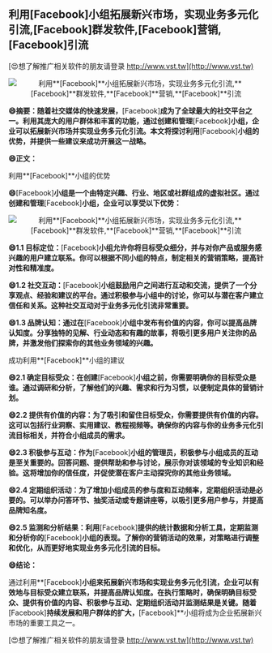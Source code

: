 ## **利用**[Facebook]**小组拓展新兴市场，实现业务多元化引流,**[Facebook]**群发软件,**[Facebook]**营销,**[Facebook]**引流**

[😍想了解推广相关软件的朋友请登录 http://www.vst.tw](http://www.vst.tw)

 <center><img src="https://vst.tw/MP4/tuiguang/png/0.png" alt="利用**[Facebook]**小组拓展新兴市场，实现业务多元化引流,**[Facebook]**群发软件,**[Facebook]**营销,**[Facebook]**引流"></center>

**😄摘要：随着社交媒体的快速发展，**[Facebook]**成为了全球最大的社交平台之一。利用其庞大的用户群体和丰富的功能，通过创建和管理**[Facebook]**小组，企业可以拓展新兴市场并实现业务多元化引流。本文将探讨利用**[Facebook]**小组的优势，并提供一些建议来成功开展这一战略。**

**😄正文：**

利用**[Facebook]**小组的优势

**😄**[Facebook]**小组是一个由特定兴趣、行业、地区或社群组成的虚拟社区。通过创建和管理**[Facebook]**小组，企业可以享受以下优势：**

 <center><img src="https://vst.tw/MP4/tuiguang/png/4.png" alt="利用**[Facebook]**小组拓展新兴市场，实现业务多元化引流,**[Facebook]**群发软件,**[Facebook]**营销,**[Facebook]**引流"></center>

**😄1.1 目标定位：**[Facebook]**小组允许你将目标受众细分，并与对你产品或服务感兴趣的用户建立联系。你可以根据不同小组的特点，制定相关的营销策略，提高针对性和精准度。**

**😄1.2 社交互动：**[Facebook]**小组鼓励用户之间进行互动和交流，提供了一个分享观点、经验和建议的平台。通过积极参与小组中的讨论，你可以与潜在客户建立信任和关系。这种社交互动对于业务多元化引流非常重要。**

**😄1.3 品牌认知：通过在**[Facebook]**小组中发布有价值的内容，你可以提高品牌认知度。分享独特的见解、行业动态和有趣的故事，将吸引更多用户关注你的品牌，并激发他们探索你的其他业务领域的兴趣。**

成功利用**[Facebook]**小组的建议

**😄2.1 确定目标受众：在创建**[Facebook]**小组之前，你需要明确你的目标受众是谁。通过调研和分析，了解他们的兴趣、需求和行为习惯，以便制定具体的营销计划。**

**😄2.2 提供有价值的内容：为了吸引和留住目标受众，你需要提供有价值的内容。这可以包括行业洞察、实用建议、教程视频等。确保你的内容与你的业务多元化引流目标相关，并符合小组成员的需求。**

**😄2.3 积极参与互动：作为**[Facebook]**小组的管理员，积极参与小组成员的互动是至关重要的。回答问题、提供帮助和参与讨论，展示你对该领域的专业知识和经验。这将增加你的信任度，并促使潜在客户主动探究你的其他业务领域。**

**😄2.4 定期组织活动：为了增加小组成员的参与度和互动频率，定期组织活动是必要的。可以举办问答环节、抽奖活动或专题讲座等，以吸引更多用户参与，并提高品牌知名度。**

**😄2.5 监测和分析结果：利用**[Facebook]**提供的统计数据和分析工具，定期监测和分析你的**[Facebook]**小组的表现。了解你的营销活动的效果，对策略进行调整和优化，从而更好地实现业务多元化引流的目标。**

**😄结论：**

通过利用**[Facebook]**小组来拓展新兴市场和实现业务多元化引流，企业可以有效地与目标受众建立联系，并提高品牌认知度。在执行策略时，确保明确目标受众、提供有价值的内容、积极参与互动、定期组织活动并监测结果是关键。随着**[Facebook]**持续发展和用户群体的扩大，**[Facebook]**小组将成为企业拓展新兴市场的重要工具之一。

[😍想了解推广相关软件的朋友请登录 http://www.vst.tw](http://www.vst.tw)



